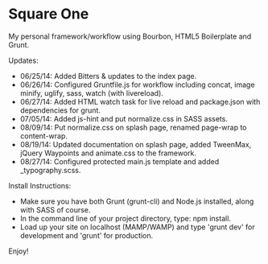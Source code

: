Square One
==========

My personal framework/workflow using Bourbon, HTML5 Boilerplate and Grunt.

Updates:

* 06/25/14: Added Bitters & updates to the index page.
* 06/26/14: Configured Gruntfile.js for workflow including concat, image minify, uglify, sass, watch (with livereload).
* 06/27/14: Added HTML watch task for live reload and package.json with dependencies for grunt.
* 07/05/14: Added js-hint and put normalize.css in SASS assets.
* 08/09/14: Put normalize.css on splash page, renamed page-wrap to content-wrap.
* 08/19/14: Updated documentation on splash page, added TweenMax, jQuery Waypoints and animate.css to the framework.
* 08/27/14: Configured protected main.js template and added _typography.scss.

Install Instructions:

* Make sure you have both Grunt (grunt-cli) and Node.js installed, along with SASS of course.
* In the command line of your project directory, type: npm install.
* Load up your site on localhost (MAMP/WAMP) and type 'grunt dev' for development and 'grunt' for production.

Enjoy!